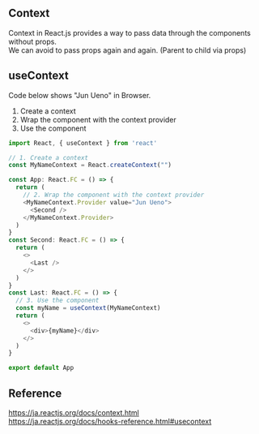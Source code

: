 ## Context
Context in React.js provides a way to pass data through the components without props.   
We can avoid to pass props again and again. (Parent to child via props)   

## useContext
Code below shows "Jun Ueno" in Browser.   
1. Create a context   
2. Wrap the component with the context provider   
3. Use the component   

```js
import React, { useContext } from 'react'

// 1. Create a context
const MyNameContext = React.createContext("")

const App: React.FC = () => {
  return (
    // 2. Wrap the component with the context provider
    <MyNameContext.Provider value="Jun Ueno">
      <Second />
    </MyNameContext.Provider>
  )
}
const Second: React.FC = () => {
  return (
    <>
      <Last />
    </>
  )
}
const Last: React.FC = () => {
  // 3. Use the component
  const myName = useContext(MyNameContext)
  return (
    <>
      <div>{myName}</div>
    </>
  )
}

export default App
```

## Reference
https://ja.reactjs.org/docs/context.html   
https://ja.reactjs.org/docs/hooks-reference.html#usecontext